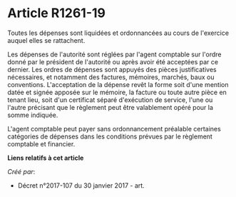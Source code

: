 # Article R1261-19

Toutes les dépenses sont liquidées et ordonnancées au cours de l'exercice auquel elles se rattachent.

Les dépenses de l'autorité sont réglées par l'agent comptable sur l'ordre donné par le président de l'autorité ou après avoir
été acceptées par ce dernier. Les ordres de dépenses sont appuyés des pièces justificatives nécessaires, et notamment des
factures, mémoires, marchés, baux ou conventions. L'acceptation de la dépense revêt la forme soit d'une mention datée et
signée apposée sur le mémoire, la facture ou toute autre pièce en tenant lieu, soit d'un certificat séparé d'exécution de
service, l'une ou l'autre précisant que le règlement peut être valablement opéré pour la somme indiquée.

L'agent comptable peut payer sans ordonnancement préalable certaines catégories de dépenses dans les conditions prévues par
le règlement comptable et financier.

**Liens relatifs à cet article**

_Créé par_:

  - Décret n°2017-107 du 30 janvier 2017 - art.

